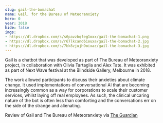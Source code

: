```yaml
---
slug: gail-the-bomachat
name: Gail, for the Bureau of Meteoranxiety
hero: 0
year: 2018
hide: false
imgs: 
- https://dl.dropbox.com/s/s6pavzbqfeg1oxx/gail-the-bomachat-1.png
- https://dl.dropbox.com/s/r67lkcand61ouxa/gail-the-bomachat-2.jpg
- https://dl.dropbox.com/s/7bk8zjujh9oixaz/gail-the-bomachat-3.jpg
---
```


Gail is a chatbot that was developed as part of The Bureau of Meteoranxiety project, in collaboration with Olivia Tartaglia and Alex Tate. It was exhibited as part of Next Wave festival at the Blindside Gallery, Melbourne in 2018.

The work allowed participants to discuss their anxieties about climate change. It used implementations of conversational AI that are becoming increasingly common as a way for corporations to scale their customer services, whilst laying off real employees. As such, the clinical uncaring nature of the bot is often less than comforting and the conversations err on the side of the strange and alienating.

Review of Gail and The Bureau of Meteoranxiety via [The Guardian](https://www.theguardian.com/stage/2018/may/16/artificial-intelligence-it-may-be-our-future-but-can-it-write-a-play)
